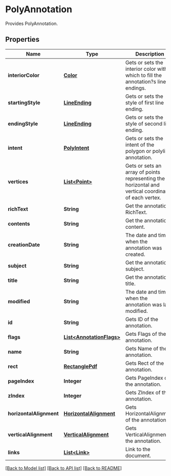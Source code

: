 
# PolyAnnotation
Provides PolyAnnotation.

## Properties
Name | Type | Description | Notes
------------ | ------------- | ------------- | -------------
**interiorColor** | [**Color**](Color.md) | Gets or sets the interior color with which to fill the annotation?s line endings. | [optional]
**startingStyle** | [**LineEnding**](LineEnding.md) | Gets or sets the style of first line ending. | [optional]
**endingStyle** | [**LineEnding**](LineEnding.md) | Gets or sets the style of second line ending. | [optional]
**intent** | [**PolyIntent**](PolyIntent.md) | Gets or sets the intent of the polygon or polyline annotation. | [optional]
**vertices** | [**List&lt;Point&gt;**](Point.md) | Gets or sets an array of points representing the horizontal and vertical coordinates of each vertex. | 
**richText** | **String** | Get the annotation RichText. | [optional]
**contents** | **String** | Get the annotation content. | [optional]
**creationDate** | **String** | The date and time when the annotation was created. | [optional]
**subject** | **String** | Get the annotation subject. | [optional]
**title** | **String** | Get the annotation title. | [optional]
**modified** | **String** | The date and time when the annotation was last modified. | [optional]
**id** | **String** | Gets ID of the annotation. | [optional]
**flags** | [**List&lt;AnnotationFlags&gt;**](AnnotationFlags.md) | Gets Flags of the annotation. | [optional]
**name** | **String** | Gets Name of the annotation. | [optional]
**rect** | [**RectanglePdf**](RectanglePdf.md) | Gets Rect of the annotation. | 
**pageIndex** | **Integer** | Gets PageIndex of the annotation. | [optional]
**zIndex** | **Integer** | Gets ZIndex of the annotation. | [optional]
**horizontalAlignment** | [**HorizontalAlignment**](HorizontalAlignment.md) | Gets HorizontalAlignment of the annotation. | [optional]
**verticalAlignment** | [**VerticalAlignment**](VerticalAlignment.md) | Gets VerticalAlignment of the annotation. | [optional]
**links** | [**List&lt;Link&gt;**](Link.md) | Link to the document. | [optional]


[[Back to Model list]](../../README.md#documentation-for-models) [[Back to API list]](../../README.md#documentation-for-api-endpoints) [[Back to README]](../../README.md)


